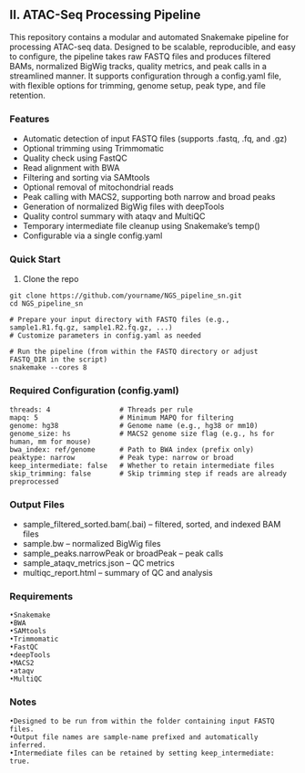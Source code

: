 ## II. ATAC-Seq Processing Pipeline 

This repository contains a modular and automated Snakemake pipeline for processing ATAC-seq data. Designed to be scalable, reproducible, and easy to configure, the pipeline takes raw FASTQ files and produces filtered BAMs, normalized BigWig tracks, quality metrics, and peak calls in a streamlined manner. It supports configuration through a config.yaml file, with flexible options for trimming, genome setup, peak type, and file retention.

### Features

- Automatic detection of input FASTQ files (supports .fastq, .fq, and .gz)
- Optional trimming using Trimmomatic
- Quality check using FastQC
- Read alignment with BWA
- Filtering and sorting via SAMtools
- Optional removal of mitochondrial reads
- Peak calling with MACS2, supporting both narrow and broad peaks
- Generation of normalized BigWig files with deepTools
- Quality control summary with ataqv and MultiQC
- Temporary intermediate file cleanup using Snakemake’s temp()
- Configurable via a single config.yaml

### Quick Start

1. Clone the repo
```
git clone https://github.com/yourname/NGS_pipeline_sn.git
cd NGS_pipeline_sn

# Prepare your input directory with FASTQ files (e.g., sample1.R1.fq.gz, sample1.R2.fq.gz, ...)
# Customize parameters in config.yaml as needed

# Run the pipeline (from within the FASTQ directory or adjust FASTQ_DIR in the script)
snakemake --cores 8
```

### Required Configuration (config.yaml)

```text
threads: 4                 # Threads per rule
mapq: 5                    # Minimum MAPQ for filtering
genome: hg38               # Genome name (e.g., hg38 or mm10)
genome_size: hs            # MACS2 genome size flag (e.g., hs for human, mm for mouse)
bwa_index: ref/genome      # Path to BWA index (prefix only)
peaktype: narrow           # Peak type: narrow or broad
keep_intermediate: false   # Whether to retain intermediate files
skip_trimming: false       # Skip trimming step if reads are already preprocessed
```


### Output Files
- sample_filtered_sorted.bam(.bai) – filtered, sorted, and indexed BAM files
- sample.bw – normalized BigWig files
- sample_peaks.narrowPeak or broadPeak – peak calls
- sample_ataqv_metrics.json – QC metrics
- multiqc_report.html – summary of QC and analysis

### Requirements
	•Snakemake
	•BWA
	•SAMtools
	•Trimmomatic
	•FastQC
	•deepTools
	•MACS2
	•ataqv
	•MultiQC

### Notes
	•Designed to be run from within the folder containing input FASTQ files.
	•Output file names are sample-name prefixed and automatically inferred.
	•Intermediate files can be retained by setting keep_intermediate: true.




